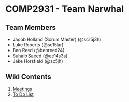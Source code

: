 # COMP2931 - Team Narwhal

## Team Members
* Jacob Holland (Scrum Master) (@sc15j3h)
* Luke Roberts (@sc15lar)
* Ben Reed (@benreed24)
* Suhaib Saeed (@ee14s3s)
* Jake Horsfield (@sc5jh)

## Wiki Contents
1. [Meetings](group-meetings)
2. [To Do List](todo-list)

